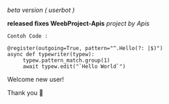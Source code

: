 <i>beta version ( userbot )</i>

<b>released fixes WeebProject-Apis</b>
<i>project by Apis</i>

```
Contoh Code :

@register(outgoing=True, pattern="^.Hello(?: |$)")
async def typewriter(typew):
     typew.pattern_match.group(1)
     await typew.edit("`Hello World`")

```
Welcome new user! 

Thank you 🎉


